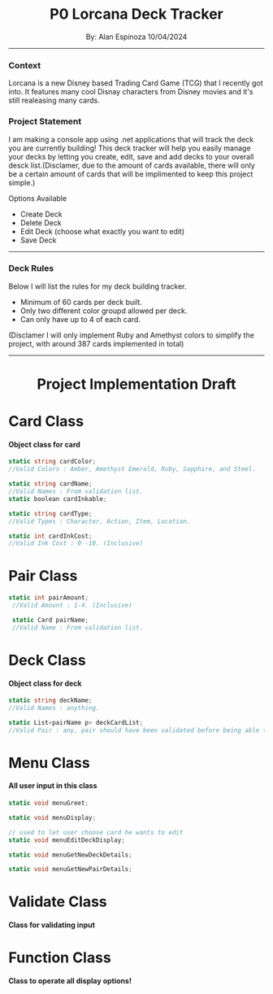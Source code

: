 
<div align="center">

  <h1 style="text-align: center;">P0 Lorcana Deck Tracker</h1>
  <p>By: Alan Espinoza 10/04/2024</p>

</div>

----

### Context

Lorcana is a new Disney based Trading Card Game (TCG) that I recently got into. It features many cool Disnay characters from Disney movies and it's still realeasing many cards.

### Project Statement

I am making a console app using .net applications that will track the deck you are currently building! This deck tracker will help you easily manage your decks by letting you create, edit, save and add decks to your overall desck list.(Disclamer, due to the amount of cards available, there will only be a certain amount of cards that will be implimented to keep this project simple.)

Options Available
 - Create Deck
 - Delete Deck
 - Edit Deck (choose what exactly you want to edit)
 - Save Deck

----

### Deck Rules

Below I will list the rules for my deck building tracker.

- Minimum of 60 cards per deck built.
- Only two different color groupd allowed per deck.
- Can only have up to 4 of each card. 

(Disclamer I will only implement Ruby and Amethyst colors to simplify the project, with around 387 cards implemented in total)

---- 

<div align="center">
    <h1>Project Implementation Draft</h1>
</div>



# Card Class
#### Object class for card

```csharp 
static string cardColor;
//Valid Colors : Amber, Amethyst Emerald, Ruby, Sapphire, and Steel.

static string cardName;
//Valid Names : From validation list.
static boolean cardInkable;

static string cardType;
//Valid Types : Character, Action, Item, Location.

static int cardInkCost;
//Valid Ink Cost : 0 -10. (Inclusive)
```

# Pair Class
```csharp
static int pairAmount;
 //Valid Amount : 1-4. (Inclusive)

 static Card pairName;
 //Valid Name : From validation list.
 ```
 


# Deck Class
#### Object class for deck

```csharp
static string deckName;
//Valid Names : anything.

static List<pairName p> deckCardList;
//Valid Pair : any, pair should have been validated before being able to be created.
```

# Menu Class
#### All user input in this class

```csharp 
static void menuGreet;

static void menuDisplay;

// used to let user choose card he wants to edit
static void menuEditDeckDisplay;

static void menuGetNewDeckDetails;

static void menuGetNewPairDetails;
```

# Validate Class
#### Class for validating input

# Function Class
#### Class to operate all display options!















